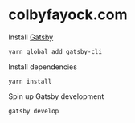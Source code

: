 # colbyfayock.com

Install [Gatsby](https://www.gatsbyjs.org/docs/)
```
yarn global add gatsby-cli
```

Install dependencies
```
yarn install
```

Spin up Gatsby development
```
gatsby develop
```